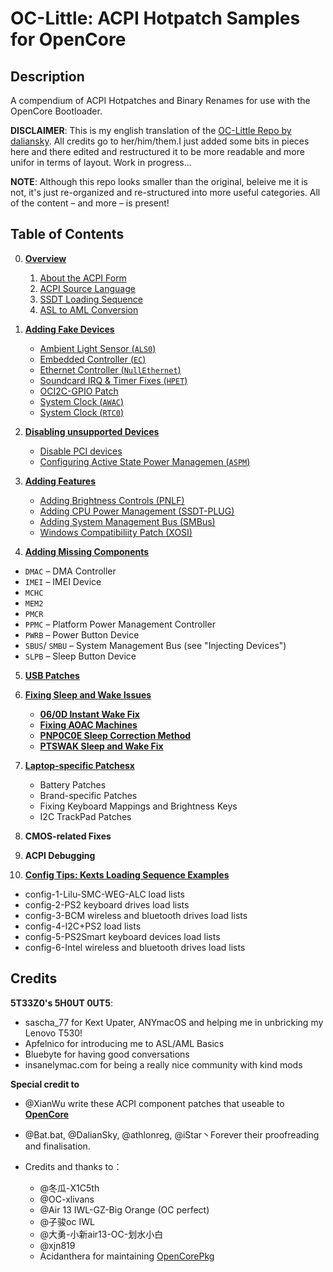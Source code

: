 #  OC-Little: ACPI Hotpatch Samples for OpenCore

## Description
A compendium of ACPI Hotpatches and Binary Renames for use with the OpenCore Bootloader.

**DISCLAIMER**: This is my english translation of the [OC-Little Repo by daliansky](https://github.com/daliansky/OC-little). All credits go to her/him/them.I just added some bits in pieces here and there edited and restructured it to be more readable and more unifor in terms of layout. Work in progress…

**NOTE**: Although this repo looks smaller than the original, beleive me it is not, it's just re-organized and re-structured into more useful categories. All of the content – and more – is present! 

## Table of Contents

0. [**Overview**](https://github.com/5T33Z0/OC-Little-Translated/tree/main/00.%20Overview)
   
   1. [About the ACPI Form](https://github.com/5T33Z0/OC-Little-Translated/tree/main/00.%20Overview/i%20About%20the%20ACPI%20Form)
   2. [ACPI Source Language](https://github.com/5T33Z0/OC-Little-Translated/tree/main/00.%20Overview/ii%20ASL%20Syntax%20Basics)
   3. [SSDT Loading Sequence](https://github.com/5T33Z0/OC-Little-Translated/tree/main/00.%20Overview/iii%20SSDT%20Loading%20Sequence)
   4. [ASL to AML Conversion](https://github.com/5T33Z0/OC-Little-Translated/tree/main/00.%20Overview/iv%20ASL%20to%20AML%20Conversion)

1. [**Adding Fake Devices**](https://github.com/5T33Z0/OC-Little-Translated/tree/main/01.%20Adding%20Fake%20Devices)
   
   - [Ambient Light Sensor (`ALS0`)](https://github.com/5T33Z0/OC-Little-Translated/tree/main/01.%20Adding%20Fake%20Devices/Ambient%20Light%20Sensor%20(ALS0))
   - [Embedded Controller (`EC`)](https://github.com/5T33Z0/OC-Little-Translated/tree/main/01.%20Adding%20Fake%20Devices/Embedded%20Controller%20(EC))
   - [Ethernet Controller (`NullEthernet`)](https://github.com/5T33Z0/OC-Little-Translated/tree/main/01.%20Adding%20Fake%20Devices/Ethernet%20Controller%20(LAN))
   - [Soundcard IRQ & Timer Fixes (`HPET`)](https://github.com/5T33Z0/OC-Little-Translated/tree/main/01.%20Adding%20Fake%20Devices/IRQ%20and%20Timer%20Fix%20(HPET)) 
   - [OCI2C-GPIO Patch](https://github.com/5T33Z0/OC-Little-Translated/tree/main/01.%20Adding%20Fake%20Devices/OCI2C-GPIO%20Patch)
   - [System Clock (`AWAC`)](https://github.com/5T33Z0/OC-Little-Translated/tree/main/01.%20Adding%20Fake%20Devices/System%20Clock%20(AWAC))
   - [System Clock (`RTC0`)](https://github.com/5T33Z0/OC-Little-Translated/tree/main/01.%20Adding%20Fake%20Devices/System%20Clock%20(RTC0))

2. [**Disabling unsupported Devices**](https://github.com/5T33Z0/OC-Little-Translated/tree/main/02.%20Disabling%20unsupported%20devices)
  
   - [Disable PCI devices](https://github.com/5T33Z0/OC-Little-Translated/tree/main/02.%20Disabling%20unsupported%20devices/Disabling%20PCI%20Sevices%20and%20ASPM/i%20Disabling%20PCI%20devices)
   - [Configuring Active State Power Managemen (`ASPM`)](https://github.com/5T33Z0/OC-Little-Translated/tree/main/02.%20Disabling%20unsupported%20devices/Disabling%20PCI%20Sevices%20and%20ASPM/ii%20Setting%20the%20ASPM%20Operating%20Mode)
   
3. [**Adding Features**](https://github.com/5T33Z0/OC-Little-Translated/tree/main/03.%20Adding%20Features)
   - [Adding Brightness Controls (PNLF)](https://github.com/5T33Z0/OC-Little-Translated/tree/main/03.%20Adding%20Features/Adding%20Brightness%20Controls%20(PNLF))
   - [Adding CPU Power Management (SSDT-PLUG)](https://github.com/5T33Z0/OC-Little-Translated/tree/main/03.%20Adding%20Features/Adding%20CPU%20Power%20Management%20(SSDT-PLUG))
   - [Adding System Management Bus (SMBus)](https://github.com/5T33Z0/OC-Little-Translated/tree/main/03.%20Adding%20Features/Adding%20System%20Management%20Bus%20(SMBus))
   -  [Windows Compatibiliity Patch (XOSI)](https://github.com/5T33Z0/OC-Little-Translated/tree/main/03.%20Adding%20Features/Windows%20Compatibiliity%20Patch%20(XOSI))

4. [**Adding Missing Components**](https://github.com/5T33Z0/OC-Little-Translated/tree/main/04.%20Adding%20missing%20components)
 
 - `DMAC` – DMA Controller 
 - `IMEI` – IMEI Device
 - `MCHC` 
 - `MEM2`
 - `PMCR`
 - `PPMC` – Platform Power Management Controller
 - `PWRB` – Power Button Device
 - `SBUS`/ `SMBU` – System Management Bus (see "Injecting Devices")
 - `SLPB` – Sleep Button Device

5. [**USB Patches**](https://github.com/5T33Z0/OC-Little-Translated/tree/main/05.%20USB%20Fixes)

7. [**Fixing Sleep and Wake Issues**](https://github.com/5T33Z0/OC-Little-Translated/tree/main/06.%20Fixing%20Sleep%20and%20Wake%20Issues)
	- [**06/0D Instant Wake Fix**](https://github.com/5T33Z0/OC-Little-Translated/tree/main/06.%20Fixing%20Sleep%20and%20Wake%20Issues/060D%20Instant%20Wake%20Fix)
	- [**Fixing AOAC Machines**](https://github.com/5T33Z0/OC-Little-Translated/tree/main/06.%20Fixing%20Sleep%20and%20Wake%20Issues/Fixing%20AOAC%20Machines)
	- [**PNP0C0E Sleep Correction Method**](https://github.com/5T33Z0/OC-Little-Translated/tree/main/06.%20Fixing%20Sleep%20and%20Wake%20Issues/PNP0C0E%20Sleep%20Correction%20Method)
	- [**PTSWAK Sleep and Wake Fix**](https://github.com/5T33Z0/OC-Little-Translated/tree/main/06.%20Fixing%20Sleep%20and%20Wake%20Issues/PTSWAK%20Sleep%20and%20Wake%20Fix)
   
8. [**Laptop-specific Patchesx**](https://github.com/5T33Z0/OC-Little-Translated/tree/main/07.%20Laptop-specific%20Patches)
	-  Battery Patches
	-  Brand-specific Patches
	-  Fixing Keyboard Mappings and Brightness Keys
	-  I2C TrackPad Patches

9. **CMOS-related Fixes**

10. **ACPI Debugging**

11. [**Config Tips: Kexts Loading Sequence Examples**](https://github.com/5T33Z0/OC-Little-Translated/tree/main/Config%20Tips:%20Kexts%20Loading%20Sequence%20Examples)

   - config-1-Lilu-SMC-WEG-ALC load lists
   - config-2-PS2 keyboard drives load lists
   - config-3-BCM wireless and bluetooth drives load lists
   - config-4-I2C+PS2 load lists
   - config-5-PS2Smart keyboard devices load lists
   - config-6-Intel wireless and bluetooth drives load lists

## Credits

**5T33Z0's 5H0UT 0UT5**:

- sascha_77 for Kext Upater, ANYmacOS and helping me in unbricking my Lenovo T530!
- Apfelnico for introducing me to ASL/AML Basics
- Bluebyte for having good conversations
- insanelymac.com for being a really nice community with kind mods
 
**Special credit to**

- @XianWu write these ACPI component patches that useable to **[OpenCore](https://github.com/acidanthera/OpenCorePkg)** 
- @Bat.bat, @DalianSky, @athlonreg, @iStar丶Forever their proofreading and finalisation.

- Credits and thanks to：
  - @冬瓜-X1C5th
  - @OC-xlivans
  - @Air 13 IWL-GZ-Big Orange (OC perfect)
  - @子骏oc IWL
  - @大勇-小新air13-OC-划水小白
  - @xjn819
  - Acidanthera for maintaining [OpenCorePkg](https://github.com/acidanthera/OpenCorePkg)
